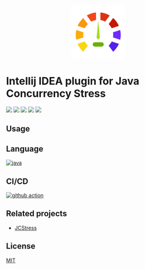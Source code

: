 <p align="center">
    <img width="150px" height="150px" src='resources/logo.svg' alt="">
</p>

# Intellij IDEA plugin for Java Concurrency Stress

![](https://img.shields.io/jetbrains/plugin/v/wzq.jcstress.plugin) ![](https://img.shields.io/jetbrains/plugin/r/stars/wzq.jcstress.plugin) ![](https://img.shields.io/jetbrains/plugin/d/wzq.jcstress.plugin) ![](https://img.shields.io/github/workflow/status/Zhiqiang-Wu/idea-jcstress-plugin/Publish) ![](https://img.shields.io/github/license/Zhiqiang-Wu/idea-jcstress-plugin)

## Usage

## Language

[![java](https://skillicons.dev/icons?i=java)](https://developer.oracle.com/java)

## CI/CD

[![github action](https://skillicons.dev/icons?i=github)](https://github.com/actions)

## Related projects

- [JCStress](https://github.com/openjdk/jcstress)

## License

[MIT](./LICENSE)